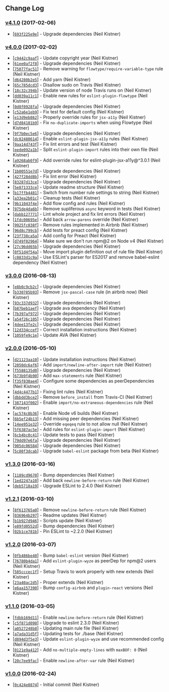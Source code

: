 ## Change Log

### [v4.1.0](https://github.com/wyze/eslint-config-wyze/releases/tag/v4.1.0) (2017-02-06)

* [[`693f225e9e`](https://github.com/wyze/eslint-config-wyze/commit/693f225e9e)] - Upgrade dependencies (Neil Kistner)

### [v4.0.0](https://github.com/wyze/eslint-config-wyze/releases/tag/v4.0.0) (2017-02-02)

* [[`c9442c9aaf`](https://github.com/wyze/eslint-config-wyze/commit/c9442c9aaf)] - Update copyright year (Neil Kistner)
* [[`61ee0af2f8`](https://github.com/wyze/eslint-config-wyze/commit/61ee0af2f8)] - Upgrade dependencies (Neil Kistner)
* [[`75077fac51`](https://github.com/wyze/eslint-config-wyze/commit/75077fac51)] - Remove warning for `flowtype/require-variable-type` rule (Neil Kistner)
* [[`d64280b2e5`](https://github.com/wyze/eslint-config-wyze/commit/d64280b2e5)] - Add yarn (Neil Kistner)
* [[`65c785dcd3`](https://github.com/wyze/eslint-config-wyze/commit/65c785dcd3)] - Disallow sudo on Travis (Neil Kistner)
* [[`18c32c394b`](https://github.com/wyze/eslint-config-wyze/commit/18c32c394b)] - Update version of node Travis runs on (Neil Kistner)
* [[`dd039a11c1`](https://github.com/wyze/eslint-config-wyze/commit/dd039a11c1)] - Enable new rules for `eslint-plugin-flowtype` (Neil Kistner)
* [[`0d0f0928fa`](https://github.com/wyze/eslint-config-wyze/commit/0d0f0928fa)] - Upgrade dependencies (Neil Kistner)
* [[`c52a6e1eb9`](https://github.com/wyze/eslint-config-wyze/commit/c52a6e1eb9)] - Fix test for default config (Neil Kistner)
* [[`e13d9eb862`](https://github.com/wyze/eslint-config-wyze/commit/e13d9eb862)] - Properly override rules for `jsx-a11y` (Neil Kistner)
* [[`d7d84101b9`](https://github.com/wyze/eslint-config-wyze/commit/d7d84101b9)] - Fix `no-duplicate-imports` when using Flowtype (Neil Kistner)
* [[`9f7b0ec5e6`](https://github.com/wyze/eslint-config-wyze/commit/9f7b0ec5e6)] - Upgrade dependencies (Neil Kistner)
* [[`dc82480614`](https://github.com/wyze/eslint-config-wyze/commit/dc82480614)] - Enable `eslint-plugin-jsx-a11y` rules (Neil Kistner)
* [[`9aa14d743f`](https://github.com/wyze/eslint-config-wyze/commit/9aa14d743f)] - Fix lint errors and test (Neil Kistner)
* [[`eede092a1b`](https://github.com/wyze/eslint-config-wyze/commit/eede092a1b)] - Split `eslint-plugin-import` rules into their own file (Neil Kistner)
* [[`a9268ab0f9`](https://github.com/wyze/eslint-config-wyze/commit/a9268ab0f9)] - Add override rules for eslint-plugin-jsx-a11y@^3.0.1 (Neil Kistner)
* [[`1b00551e7d`](https://github.com/wyze/eslint-config-wyze/commit/1b00551e7d)] - Upgrade dependencies (Neil Kistner)
* [[`427f28dd8b`](https://github.com/wyze/eslint-config-wyze/commit/427f28dd8b)] - Fix lint error (Neil Kistner)
* [[`83287d13ce`](https://github.com/wyze/eslint-config-wyze/commit/83287d13ce)] - Upgrade dependencies (Neil Kistner)
* [[`5e871333ce`](https://github.com/wyze/eslint-config-wyze/commit/5e871333ce)] - Update readme structure (Neil Kistner)
* [[`b17ffb4481`](https://github.com/wyze/eslint-config-wyze/commit/b17ffb4481)] - Switch from number rule settings to string (Neil Kistner)
* [[`a33ea2b01c`](https://github.com/wyze/eslint-config-wyze/commit/a33ea2b01c)] - Cleanup tests (Neil Kistner)
* [[`9b11043f4e`](https://github.com/wyze/eslint-config-wyze/commit/9b11043f4e)] - Add flow config and rules (Neil Kistner)
* [[`975de4da6b`](https://github.com/wyze/eslint-config-wyze/commit/975de4da6b)] - Remove supliferous `async` keyword in tests (Neil Kistner)
* [[`dabb127771`](https://github.com/wyze/eslint-config-wyze/commit/dabb127771)] - Lint whole project and fix lint errors (Neil Kistner)
* [[`1fdc00695e`](https://github.com/wyze/eslint-config-wyze/commit/1fdc00695e)] - Add back `arrow-parens` override (Neil Kistner)
* [[`9925fc038f`](https://github.com/wyze/eslint-config-wyze/commit/9925fc038f)] - Remove rules implemented in Airbnb (Neil Kistner)
* [[`96d8c799cb`](https://github.com/wyze/eslint-config-wyze/commit/96d8c799cb)] - Add tests for preact config (Neil Kistner)
* [[`23f738ca5a`](https://github.com/wyze/eslint-config-wyze/commit/23f738ca5a)] - Add config for Preact (Neil Kistner)
* [[`d749f02964`](https://github.com/wyze/eslint-config-wyze/commit/d749f02964)] - Make sure we don't run npm@2 on Node v4 (Neil Kistner)
* [[`27c96dd65b`](https://github.com/wyze/eslint-config-wyze/commit/27c96dd65b)] - Upgrade dependencies (Neil Kistner)
* [[`0f51d4f54a`](https://github.com/wyze/eslint-config-wyze/commit/0f51d4f54a)] - Move import plugin definition out of rule file (Neil Kistner)
* [[`c0833d1c9a`](https://github.com/wyze/eslint-config-wyze/commit/c0833d1c9a)] - Use ESLint's parser for ES2017 and remove babel-eslint dependency (Neil Kistner)

### [v3.0.0](https://github.com/wyze/eslint-config-wyze/releases/tag/v3.0.0) (2016-08-13)

* [[`e8b0c9cb2c`](https://github.com/wyze/eslint-config-wyze/commit/e8b0c9cb2c)] - Upgrade dependencies (Neil Kistner)
* [[`b330785b93`](https://github.com/wyze/eslint-config-wyze/commit/b330785b93)] - Remove `jsx-pascal-case` rule (in airbnb now) (Neil Kistner)
* [[`93c337d932`](https://github.com/wyze/eslint-config-wyze/commit/93c337d932)] - Upgrade dependencies (Neil Kistner)
* [[`b87beb1aef`](https://github.com/wyze/eslint-config-wyze/commit/b87beb1aef)] - Upgrade ava dependency (Neil Kistner)
* [[`7b397af972`](https://github.com/wyze/eslint-config-wyze/commit/7b397af972)] - Upgrade dependencies (Neil Kistner)
* [[`a54f26c105`](https://github.com/wyze/eslint-config-wyze/commit/a54f26c105)] - Upgrade dependencies (Neil Kistner)
* [[`4dee13fe2c`](https://github.com/wyze/eslint-config-wyze/commit/4dee13fe2c)] - Upgrade dependencies (Neil Kistner)
* [[`12d334ccef`](https://github.com/wyze/eslint-config-wyze/commit/12d334ccef)] - Correct installation instructions (Neil Kistner)
* [[`1059fe9c1e`](https://github.com/wyze/eslint-config-wyze/commit/1059fe9c1e)] - Update AVA (Neil Kistner)

### [v2.0.0](https://github.com/wyze/eslint-config-wyze/releases/tag/v2.0.0) (2016-05-10)

* [[`d21123aa10`](https://github.com/wyze/eslint-config-wyze/commit/d21123aa10)] - Update installation instructions (Neil Kistner)
* [[`2050dc6af6`](https://github.com/wyze/eslint-config-wyze/commit/2050dc6af6)] - Add `import/newline-after-import` rule (Neil Kistner)
* [[`f5588135d0`](https://github.com/wyze/eslint-config-wyze/commit/f5588135d0)] - Upgrade dependencies (Neil Kistner)
* [[`673b9f4b90`](https://github.com/wyze/eslint-config-wyze/commit/673b9f4b90)] - Add `max-statements` rule (Neil Kistner)
* [[`f35f830ae4`](https://github.com/wyze/eslint-config-wyze/commit/f35f830ae4)] - Configure some dependencies as peerDependencies (Neil Kistner)
* [[`4d4c4477b1`](https://github.com/wyze/eslint-config-wyze/commit/4d4c4477b1)] - Fixing lint rules (Neil Kistner)
* [[`dbbdd3bce2`](https://github.com/wyze/eslint-config-wyze/commit/dbbdd3bce2)] - Remove `before_install` from Travis-CI (Neil Kistner)
* [[`387143f002`](https://github.com/wyze/eslint-config-wyze/commit/387143f002)] - Enable `import/no-extraneous-dependencies` rule (Neil Kistner)
* [[`ac574c8b36`](https://github.com/wyze/eslint-config-wyze/commit/ac574c8b36)] - Enable Node v6 builds (Neil Kistner)
* [[`6b5ef24b13`](https://github.com/wyze/eslint-config-wyze/commit/6b5ef24b13)] - Add missing peer dependencies (Neil Kistner)
* [[`14ee951e32`](https://github.com/wyze/eslint-config-wyze/commit/14ee951e32)] - Override `eqeqeq` rule to not allow null (Neil Kistner)
* [[`5f6387ac5e`](https://github.com/wyze/eslint-config-wyze/commit/5f6387ac5e)] - Add rules for `eslint-plugin-import` (Neil Kistner)
* [[`6cb4bc0c41`](https://github.com/wyze/eslint-config-wyze/commit/6cb4bc0c41)] - Update tests to pass (Neil Kistner)
* [[`79dd97e6fa`](https://github.com/wyze/eslint-config-wyze/commit/79dd97e6fa)] - Upgrade dependencies (Neil Kistner)
* [[`905dc06584`](https://github.com/wyze/eslint-config-wyze/commit/905dc06584)] - Upgrade dependencies (Neil Kistner)
* [[`5c80f3dcab`](https://github.com/wyze/eslint-config-wyze/commit/5c80f3dcab)] - Upgrade `babel-eslint` package from beta (Neil Kistner)

### [v1.3.0](https://github.com/wyze/eslint-config-wyze/releases/tag/v1.3.0) (2016-03-16)

* [[`1189cd9670`](https://github.com/wyze/eslint-config-wyze/commit/1189cd9670)] - Bump dependencies (Neil Kistner)
* [[`1ed2247a10`](https://github.com/wyze/eslint-config-wyze/commit/1ed2247a10)] - Add back `newline-before-return` rule (Neil Kistner)
* [[`deb5718a19`](https://github.com/wyze/eslint-config-wyze/commit/deb5718a19)] - Upgrade ESLint to 2.4.0 (Neil Kistner)

### [v1.2.1](https://github.com/wyze/eslint-config-wyze/releases/tag/v1.2.1) (2016-03-10)

* [[`8f613765a0`](https://github.com/wyze/eslint-config-wyze/commit/8f613765a0)] - Remove `newline-before-return` rule (Neil Kistner)
* [[`036964b297`](https://github.com/wyze/eslint-config-wyze/commit/036964b297)] - Readme updates (Neil Kistner)
* [[`b1b927d946`](https://github.com/wyze/eslint-config-wyze/commit/b1b927d946)] - Scripts update (Neil Kistner)
* [[`e89fd0552d`](https://github.com/wyze/eslint-config-wyze/commit/e89fd0552d)] - Bump dependencies (Neil Kistner)
* [[`02b1ce781b`](https://github.com/wyze/eslint-config-wyze/commit/02b1ce781b)] - Pin ESLint to ~2.2.0 (Neil Kistner)

### [v1.2.0](https://github.com/wyze/eslint-config-wyze/releases/tag/v1.2.0) (2016-03-07)

* [[`0fb486be40`](https://github.com/wyze/eslint-config-wyze/commit/0fb486be40)] - Bump `babel-eslint` version (Neil Kistner)
* [[`76780b4da1`](https://github.com/wyze/eslint-config-wyze/commit/76780b4da1)] - Add `eslint-plugin-wyze` as peerDep for npm@2 users (Neil Kistner)
* [[`585cccec1f`](https://github.com/wyze/eslint-config-wyze/commit/585cccec1f)] - Setup Travis to work properly with new extends (Neil Kistner)
* [[`23a40ac2d5`](https://github.com/wyze/eslint-config-wyze/commit/23a40ac2d5)] - Proper extends (Neil Kistner)
* [[`e6aa157390`](https://github.com/wyze/eslint-config-wyze/commit/e6aa157390)] - Bump `config-airbnb` and `plugin-react` versions (Neil Kistner)

### [v1.1.0](https://github.com/wyze/eslint-config-wyze/releases/tag/v1.1.0) (2016-03-05)

* [[`fdbb169d11`](https://github.com/wyze/eslint-config-wyze/commit/fdbb169d11)] - Enable `newline-before-return` rule (Neil Kistner)
* [[`c5f871d098`](https://github.com/wyze/eslint-config-wyze/commit/c5f871d098)] - Upgrade to eslint 2.3.0 (Neil Kistner)
* [[`a0527248b8`](https://github.com/wyze/eslint-config-wyze/commit/a0527248b8)] - Updating main rule file (Neil Kistner)
* [[`a7ada31d5f`](https://github.com/wyze/eslint-config-wyze/commit/a7ada31d5f)] - Updating tests for ./base (Neil Kistner)
* [[`d894d3f5e3`](https://github.com/wyze/eslint-config-wyze/commit/d894d3f5e3)] - Update `eslint-plugin-wyze` and use recommended config (Neil Kistner)
* [[`0121e9a412`](https://github.com/wyze/eslint-config-wyze/commit/0121e9a412)] - Add `no-multiple-empty-lines` with `maxBOF: 0` (Neil Kistner)
* [[`20c7ee9fac`](https://github.com/wyze/eslint-config-wyze/commit/20c7ee9fac)] - Enable `newline-after-var` rule (Neil Kistner)

### [v1.0.0](https://github.com/wyze/eslint-config-wyze/releases/tag/v1.0.0) (2016-02-24)

* [[`0c424e8874`](https://github.com/wyze/eslint-config-wyze/commit/0c424e8874)] - Initial commit (Neil Kistner)
